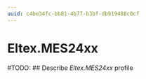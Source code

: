 ```yaml
---
uuid: c4be34fc-bb81-4b77-b3bf-db919488c0cf
---
```



# Eltex.MES24xx


#TODO: ## Describe *Eltex.MES24xx* profile

